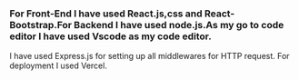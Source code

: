 ### For Front-End I have used React.js,css and React-Bootstrap.For Backend I have used node.js.As my go to code editor I have used Vscode as my code editor.
I have used Express.js for setting up all middlewares for HTTP request. For deployment I used Vercel.
